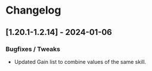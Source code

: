 # Changelog

## [1.20.1-1.2.14] - 2024-01-06
### Bugfixes / Tweaks
- Updated Gain list to combine values of the same skill.
